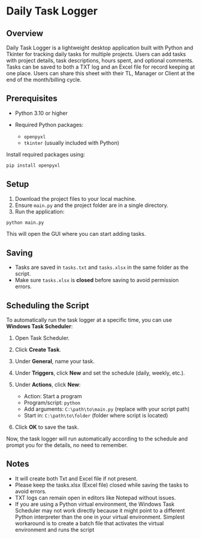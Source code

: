 # Daily Task Logger

## Overview

Daily Task Logger is a lightweight desktop application built with Python and Tkinter for tracking daily tasks for multiple projects. Users can add tasks with project details, task descriptions, hours spent, and optional comments. Tasks can be saved to both a TXT log and an Excel file for record keeping at one place. Users can share this sheet with their TL, Manager or Client at the end of the month/billing cycle.

## Prerequisites

* Python 3.10 or higher
* Required Python packages:

  * `openpyxl`
  * `tkinter` (usually included with Python)

Install required packages using:

```bash
pip install openpyxl
```

## Setup

1. Download the project files to your local machine.
2. Ensure `main.py` and the project folder are in a single directory.
3. Run the application:

```bash
python main.py
```

This will open the GUI where you can start adding tasks.

## Saving

* Tasks are saved in `tasks.txt` and `tasks.xlsx` in the same folder as the script.
* Make sure `tasks.xlsx` is **closed** before saving to avoid permission errors.

## Scheduling the Script

To automatically run the task logger at a specific time, you can use **Windows Task Scheduler**:

1. Open Task Scheduler.
2. Click **Create Task**.
3. Under **General**, name your task.
4. Under **Triggers**, click **New** and set the schedule (daily, weekly, etc.).
5. Under **Actions**, click **New**:

   * Action: Start a program
   * Program/script: `python`
   * Add arguments: `C:\path\to\main.py`  (replace with your script path)
   * Start in: `C:\path\to\folder` (folder where script is located)
6. Click **OK** to save the task.

Now, the task logger will run automatically according to the schedule and prompt you for the details, no need to remember.

## Notes

* It will create both Txt and Excel file if not present.
* Please keep the tasks.xlsx (Excel file) closed while saving the tasks to avoid errors.
* TXT logs can remain open in editors like Notepad without issues.
* If you are using a Python virtual environment, the Windows Task Scheduler may not work directly because it might point to a different Python interpreter than the one in your virtual environment. Simplest workaround is to create a batch file that activates the virtual environment and runs the script
